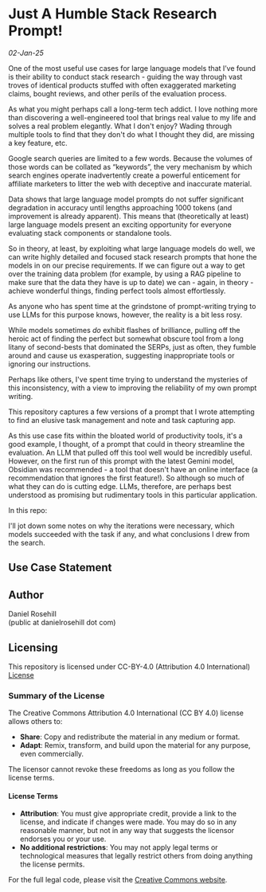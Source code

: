 # Just A Humble Stack Research Prompt!

*02-Jan-25*

One of the most useful use cases for large language models that I’ve found is their ability to conduct stack research - guiding the way through vast troves of identical products stuffed with often exaggerated marketing claims, bought reviews, and other perils of the evaluation process.  

As what you might perhaps call a long-term tech addict. I love nothing more than discovering a well-engineered tool that brings real value to my life and solves a real problem elegantly. What I don't enjoy? Wading through multiple tools to find that they don't do what I thought they did, are missing a key feature, etc. 

Google search queries are limited to a few words. Because the volumes of those words can be collated as “keywords”, the very mechanism by which search engines operate inadvertently create a powerful enticement for affiliate marketers to litter the web with deceptive and inaccurate material. 

Data shows that large language model prompts do not suffer significant degradation in accuracy until lengths approaching 1000 tokens (and improvement is already apparent). This means that (theoretically at least) large language models present an exciting opportunity for everyone evaluating stack components or standalone tools. 

So in theory, at least, by exploiting what large language models do well, we can write highly detailed and focused stack research prompts that hone the models in on our precise requirements.  If we can figure out a way to get over the training data problem (for example, by using a RAG pipeline to make sure that the data they have is up to date) we can - again, in theory - achieve wonderful things, finding perfect tools almost effortlessly. 

As anyone who has spent time at the grindstone of prompt-writing trying to use LLMs for this purpose knows, however,  the reality is a bit less rosy. 

While models sometimes *do* exhibit flashes of brilliance, pulling off the heroic act of finding the perfect but somewhat obscure tool from a long litany of second-bests that dominated the SERPs, just as often, they fumble around and cause us exasperation, suggesting inappropriate tools or ignoring our instructions. 

Perhaps like others, I've spent time trying to understand the mysteries of this inconsistency, with a view to improving the reliability of my own prompt writing. 

This repository captures a few versions of a prompt that I wrote attempting to find an elusive task management and note and task capturing app. 

As this use case fits within the bloated world of productivity tools, it's a good example, I thought, of a prompt that could in theory streamline the evaluation. An LLM that pulled off this tool well would be incredibly useful. However, on the first run of this prompt with the latest Gemini model, Obsidian was recommended - a tool that doesn't have an online interface (a recommendation that ignores the first feature!). So although so much of what they can do is cutting edge. LLMs, therefore, are perhaps best understood as promising but rudimentary tools in this particular application.

In this repo:

 I'll jot down some notes on why the iterations were necessary, which models succeeded with the task if any, and what conclusions I drew from the search. 

## Use Case Statement

## Author

Daniel Rosehill  
(public at danielrosehill dot com)

## Licensing

This repository is licensed under CC-BY-4.0 (Attribution 4.0 International) 
[License](https://creativecommons.org/licenses/by/4.0/)

### Summary of the License
The Creative Commons Attribution 4.0 International (CC BY 4.0) license allows others to:
- **Share**: Copy and redistribute the material in any medium or format.
- **Adapt**: Remix, transform, and build upon the material for any purpose, even commercially.

The licensor cannot revoke these freedoms as long as you follow the license terms.

#### License Terms
- **Attribution**: You must give appropriate credit, provide a link to the license, and indicate if changes were made. You may do so in any reasonable manner, but not in any way that suggests the licensor endorses you or your use.
- **No additional restrictions**: You may not apply legal terms or technological measures that legally restrict others from doing anything the license permits.

For the full legal code, please visit the [Creative Commons website](https://creativecommons.org/licenses/by/4.0/legalcode).